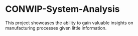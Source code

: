 # CONWIP-System-Analysis
This project showcases the ability to gain valuable insights on manufacturing processes given little information. 
